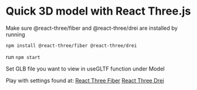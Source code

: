 # Quick 3D model with React Three.js

Make sure @react-three/fiber and @react-three/drei are installed by running

`npm install @react-three/fiber @react-three/drei`

run `npm start`

Set GLB file you want to view in useGLTF function under Model

Play with settings found at:
[React Three Fiber](https://docs.pmnd.rs/react-three-fiber/getting-started/introduction)
[React Three Drei](https://github.com/pmndrs/drei)
